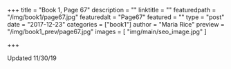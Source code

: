 +++
title = "Book 1, Page 67"
description = ""
linktitle = ""
featuredpath = "/img/book1/page67.jpg"
featuredalt = "Page67"
featured = ""
type = "post"
date = "2017-12-23"
categories = ["book1"]
author = "Maria Rice"
preview = "/img/book1_prev/page67.jpg"
images = [ "img/main/seo_image.jpg" ]

+++

Updated 11/30/19

